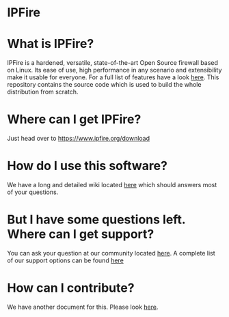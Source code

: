 # IPFire

# What is IPFire?

IPFire is a hardened, versatile, state-of-the-art Open Source firewall based on Linux. Its ease of use, high performance in any scenario and extensibility make it usable for everyone. For a full list of features have a look [here](https://www.ipfire.org/features).
This repository contains the source code which is used to build the whole distribution from scratch. 

# Where can I get IPFire?

Just head over to https://www.ipfire.org/download

# How do I use this software?

We have a long and detailed wiki located [here](https://wiki.ipfire.org/) which should answers most of your questions.

# But I have some questions left. Where can I get support?

You can ask your question at our community located [here](https://community.ipfire.org/). 
A complete list of our support options can be found [here](https://www.ipfire.org/support)

# How can I contribute?

We have another document for this. Please look [here](doc/CONTRIBUTING.md).


